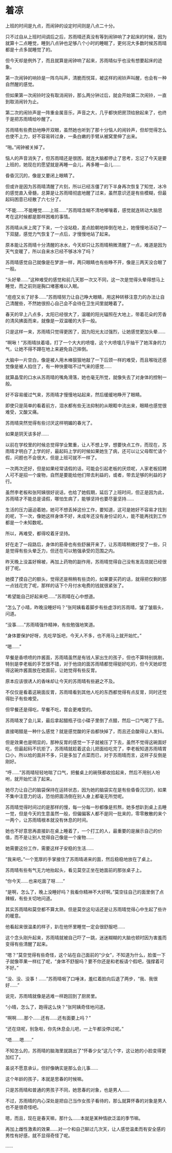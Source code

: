 # 着凉

上班的时间是九点，而闹钟的设定时间则是八点二十分。

只不过自从上班时间调后之后，苏雨晴还真没有等到闹钟响了才起床的时候，因为就算十二点睡觉，睡到八点钟也足够八个小时的睡眠了，更何况大多数时候苏雨晴都是十点多就睡觉了的。

但今天却是例外了，而且就算是闹钟响了起来，苏雨晴似乎也没有想要起床的迹象。

第一次闹钟的响铃是一阵鸟叫声，清脆而悦耳，被这样的闹铃声叫醒，也会有一种自然醒的感觉。

但如果第一次闹铃时没有取消闹铃，那么两分钟过后，就会开始第二次闹铃，一直到取消闹铃为止。

第二次的闹铃声是一阵重金属音乐，声音之大，几乎都快把房顶给掀起来了，也终于是把苏雨晴给吵醒了。

苏雨晴有些费劲地睁开双眼，虽然她也听到了那十分恼人的闹铃声，但却觉得怎么也使不上力，好不容易转过身，一条白嫩的手臂从被窝里伸了出来。

“啪。”闹钟被关掉了。

恼人的声音消失了，但苏雨晴还是很困，就连大脑都停止了思考，忘记了今天是要上班的，她现在的愿望就是再睡一会儿，再多睡一会儿……

昏昏沉沉的，像是又要闭上眼睛了。

但或许是因为苏雨晴清醒了片刻，所以已经冻僵了的下半身再次恢复了知觉，冰冷的感觉直入骨髓，总算是让苏雨晴彻底地醒了过来，虽然意识还是有些模糊，但最起码困意已经散了六七分了。

“不能……不能睡觉……上班……”苏雨晴含糊不清地嘟嚷着，感觉就连转动大脑思考在这时候都是那样困难的事情。

苏雨晴从床上爬了下来，一个没站稳，差点脸朝地摔倒在地上，她慢慢地活动了一下双腿，感觉力气恢复了一点后，才慢慢地站了起来。

原本能让苏雨晴十分清醒的冰水，今天却只让苏雨晴稍微清醒了一点，难道是因为天气变暖了，所以自来水已经不够冰冷了吗？

苏雨晴感觉自己就像是在梦游一样，两只眼睛也有些睁不开，像是三两天没合眼了一般。

“头好晕……”这种难受的感觉和前几天那一次又不同，这一次是觉得头晕得想马上睡觉，而之前则是胸口堵塞难以入眠。

“痘痘又长了好多……”苏雨晴努力让自己睁大眼睛，用这种转移注意力的办法让自己清醒些，不然她很担心自己会不会待在卫生间里就睡着了。

春天的早上八点多，太阳已经很大了，温暖的阳光辐照在大地上，带着花朵的芳香的清风拂面而来，就像是一双温暖的大手一般。

只是这样一来，苏雨晴只觉得更困了，因为阳光太过强烈，让她感觉更加头晕……

“啊啾！”苏雨晴扶着墙，打了一个大大的喷嚏，这个大喷嚏几乎抽干了她浑身的力气，让她不得不蹲在地上来避免自己摔倒。

大脑中一片空白，像是被人用木棒狠狠地敲了一下后颈一样的难受，而且喉咙还感觉像是被人掐住了，有一种快要喘不过气来的感觉……

就算晶莹的口水从苏雨晴的嘴角滑落，她也毫无所觉，就像失去了对身体的控制一般。

好不容易缓过气来，苏雨晴才慢慢地站起来，然后缓缓地睁开了眼睛。

即使只是简单的看着前方，泪水都有些无法抑制的从眼眶中流出来，眼睛也感觉很难受，又酸又痛。

苏雨晴突然觉得有些讨厌这样明媚的春光了。

如果是阴天该多好……

以前在学校里的时候总觉得学业繁重，让人不想上学，想要快点工作，而现在，苏雨晴才明白了上学的好，最起码上学的时候如果她生了病，还可以让父母帮忙请个假，问题也不会很大，但是上班可就不一样了。

一次两次还好，但是如果经常请假的话，可能会引起老板的厌烦呢，人家老板招聘人可不是招一个废物，自然是要能给他们带去利益的，或者，带去足够的利益的才行。

虽然李老板和张阿姨很好说话，也给了她假期，延后了上班时间，但正是因为此，苏雨晴才不能总是请假，哪怕生病了，能够坚持也要尽量坚持……

生活的压力逼迫着她，她可不想丢掉这份工作，要知道，这可是她好不容易才找到的呢，下一次，像她这样身体不好，未成年还没有身份证的人，能不能再找到工作都是一个未知数呢。

所以，再难受，都得咬着牙坚持。

好在走了一段路后，身体的筋骨也有些舒展开来了，让苏雨晴稍微好受了一些，只是觉得有些头晕乏力，但还在可以勉强承受的范围之内。

昨天晚上没盖好棉被，再加上药物的副作用，苏雨晴觉得自己没有发高烧就已经很好了呢。

她摸了摸自己的额头，觉得还是稍稍有些烫的，如果要买药的话，就得把仅剩的那一点钱花完了呢，那样的话下个月付水电费的钱就很紧张了。

“希望能自己好起来吧……”苏雨晴在心中想道。

“怎么了小晴，昨晚没睡好吗？”张阿姨看着脚步有些虚浮的苏雨晴，皱了皱眉头，问道。

“没事……”苏雨晴强作精神，有些勉强地笑道。

“身体要保护好呀，先吃早饭吧，今天人不多，也不用马上就开始忙。”

“嗯……”

早餐是香喷喷的炸酱面，苏雨晴虽然是有钱人家出生的孩子，但也不算特别挑剔，特别是李老板的手艺很不错，对于他烧的面苏雨晴都觉得挺好吃的，但今天她却觉得这碗炸酱面放在她面前，让她觉得有些反胃。

原本应该很诱人的香味却让今天的苏雨晴有些避之不及。

不仅仅是看着这碗面反胃，苏雨晴看到其他人吃的东西都觉得有点反胃，同时还觉得肚子有些难受。

但早餐还是得吃，早餐不吃，胃会更难受的。

苏雨晴发了会儿呆，最后拿起醋瓶子往小碟子里倒了点醋，然后一口气喝了下去。

直接喝醋是一种什么感觉？就是感觉酸的牙齿都快掉了，而且还会酸得让人发抖。

但是效果也是明显的，那种反胃的感觉一下子就被压了下去，虽然不觉得这碗面好吃，但最起码不抗拒了，苏雨晴就趁着这会儿把面给吃完了，李老板知道苏雨晴胃口小，所以给的面并不多，只是多加了点菜而已，对于苏雨晴而言，这样子反倒是刚好。

“呼……”苏雨晴轻轻地喘了口气，把餐桌上的碗筷都收拾起来，然后不用别人吩咐，就开始忙活了起来。

她尽力让自己的脑袋保持在运转状态，因为她的脑袋实在是有些昏昏沉沉的，如果不集中注意力的话，恐怕把面汤倒在别人身上都毫无所觉呢。

苏雨晴觉得时间过的是那样的慢，每一分每一秒都像是煎熬，她多想趴到桌上去睡一觉，但是今天的生意虽然一般，但偏偏客人都不是同一批来的，零零散散的来个一两个，让苏雨晴根本就没有休息的时间。

她也不好意思再直接趴在桌上睡着了，一个打工的人，最重要的是展示自己的价值，而不是让别人觉得自己像是一个废物……

她需要这份工作，需要这样子安稳的生活……

“我来吧。”一个宽厚的手掌接住了苏雨晴递来的面，然后稳稳地放在了桌上。

苏雨晴有些有气无力地抬起头，看见莫空正坐在她面前的那张桌子上。

“你今天……也来吃面了呀……”

“是啊，怎么了，晚上没睡好吗？我看你精神不大好啊。”莫空往自己的面里倒了点辣椒，有些关切地问道。

其实苏雨晴和莫空都不算太熟，但是莫空这句话还是让苏雨晴觉得心中生起了些许的暖意。

他看起来很温柔的样子，趴在他怀里睡觉一定会很舒服吧……

这个念头刚升起来，苏雨晴就被自己吓了一跳，迷迷糊糊的大脑也顿时因为害羞而变得有些清醒了起来。

“嗯？”莫空觉得有些奇怪，这个站在自己面前的“少女”，不知道为什么，脸蛋一下子就像苹果一样红了呢，“身体不舒服吗？要不你还是和老板请个假吧，强撑着可不好。”

“没、没、没事！……”苏雨晴咽了口唾沫，羞红着脸向后退了两步，“我、我很好……”

说完，苏雨晴就像是逃难一样跑回到了厨房里。

“小晴，怎么了，跑得这么快？”张阿姨奇怪地问道。

“啊啊……那个……还有……还有面要上吗？”

“还在烧呢，别急啦，你先休息会儿吧，一上午都没停过呢。”

“唔……嗯……”

不知怎么的，苏雨晴的脑海里就跳出了“怀春少女”这几个字，这让她的小脸变得更加红了。

虽说不愿意承认，但好像确实是那么会儿事……

这个年龄的孩子，本就是思春的时候嘛。

只是苏雨晴和普通的男孩子不同，她思春的对象，也是男人……

不过，苏雨晴的内心深处是把自己当作女孩子看待的，那么就算怀春的对象是男人也不是很奇怪吧。

嗯，而且，现在是春天嘛，那什么……本就是某种情欲泛滥的季节嘛。

再加上雌性激素的效果……对一个和自己聊过几次天，让人感觉温柔而有安全感的男性有好感，就不显得奇怪了呢。

……
